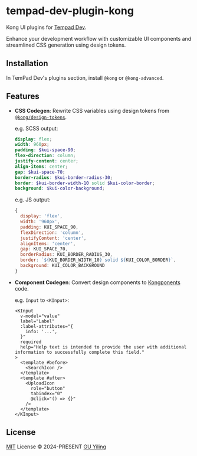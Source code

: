 # tempad-dev-plugin-kong

Kong UI plugins for [Tempad Dev](https://github.com/ecomfe/tempad-dev).

Enhance your development workflow with customizable UI components and streamlined CSS generation using design tokens.

## Installation

In TemPad Dev's plugins section, install `@kong` or `@kong-advanced`.

## Features

- **CSS Codegen**: Rewrite CSS variables using design tokens from [`@kong/design-tokens`](https://github.com/kong/design-tokens).

  e.g. SCSS output:

  ```scss
  display: flex;
  width: 960px;
  padding: $kui-space-90;
  flex-direction: column;
  justify-content: center;
  align-items: center;
  gap: $kui-space-70;
  border-radius: $kui-border-radius-30;
  border: $kui-border-width-10 solid $kui-color-border;
  background: $kui-color-background;
  ```

  e.g. JS output:

  ```js
  {
    display: 'flex',
    width: '960px',
    padding: KUI_SPACE_90,
    flexDirection: 'column',
    justifyContent: 'center',
    alignItems: 'center',
    gap: KUI_SPACE_70,
    borderRadius: KUI_BORDER_RADIUS_30,
    border: `${KUI_BORDER_WIDTH_10} solid ${KUI_COLOR_BORDER}`,
    background: KUI_COLOR_BACKGROUND
  }
  ```

- **Component Codegen**: Convert design components to [Kongponents](https://github.com/kong/kongponents) code.

  e.g. `Input` to `<KInput>`:

  ```vue
  <KInput
    v-model="value"
    label="Label"
    :label-attributes="{
      info: '...',
    }"
    required
    help="Help text is intended to provide the user with additional information to successfully complete this field."
  >
    <template #before>
      <SearchIcon />
    </template>
    <template #after>
      <UploadIcon
        role="button"
        tabindex="0"
        @click="() => {}"
      />
    </template>
  </KInput>
  ```

## License

[MIT](./LICENSE) License © 2024-PRESENT [GU Yiling](https://github.com/Justineo)
